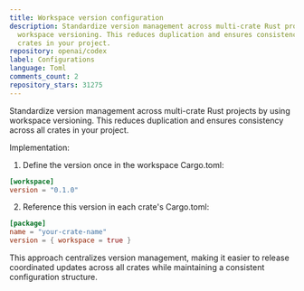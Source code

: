 ```yaml
---
title: Workspace version configuration
description: Standardize version management across multi-crate Rust projects by using
  workspace versioning. This reduces duplication and ensures consistency across all
  crates in your project.
repository: openai/codex
label: Configurations
language: Toml
comments_count: 2
repository_stars: 31275
---
```


Standardize version management across multi-crate Rust projects by using workspace versioning. This reduces duplication and ensures consistency across all crates in your project.

Implementation:
1. Define the version once in the workspace Cargo.toml:
```toml
[workspace]
version = "0.1.0"
```

2. Reference this version in each crate's Cargo.toml:
```toml
[package]
name = "your-crate-name"
version = { workspace = true }
```

This approach centralizes version management, making it easier to release coordinated updates across all crates while maintaining a consistent configuration structure.